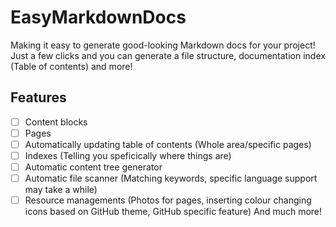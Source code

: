 # EasyMarkdownDocs

Making it easy to generate good-looking Markdown docs for your project! Just a few clicks and you can generate a file structure, documentation index (Table of contents) and more!

## Features
- [ ] Content blocks
- [ ] Pages
- [ ] Automatically updating table of contents (Whole area/specific pages)
- [ ] Indexes (Telling you speficically where things are)
- [ ] Automatic content tree generator
- [ ] Automatic file scanner (Matching keywords, specific language support may take a while)
- [ ] Resource managements (Photos for pages, inserting colour changing icons based on GitHub theme, GitHub specific feature)
And much more!
